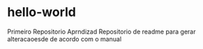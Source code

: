 # hello-world
Primeiro Repositorio Aprndizad
Repositorio de readme para gerar alteracaoesde 
de acordo com o manual
